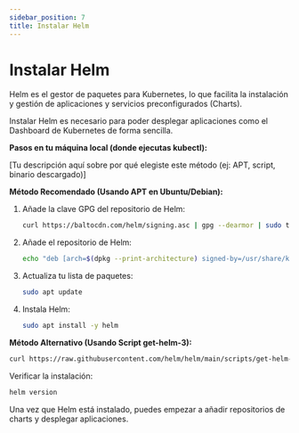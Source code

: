 ```yaml
---
sidebar_position: 7
title: Instalar Helm
---
```


# Instalar Helm

Helm es el gestor de paquetes para Kubernetes, lo que facilita la instalación y gestión de aplicaciones y servicios preconfigurados (Charts).

Instalar Helm es necesario para poder desplegar aplicaciones como el Dashboard de Kubernetes de forma sencilla.

**Pasos en tu máquina local (donde ejecutas kubectl):**

[Tu descripción aquí sobre por qué elegiste este método (ej: APT, script, binario descargado)]

**Método Recomendado (Usando APT en Ubuntu/Debian):**

1.  Añade la clave GPG del repositorio de Helm:
    ```bash
    curl https://baltocdn.com/helm/signing.asc | gpg --dearmor | sudo tee /usr/share/keyrings/helm.gpg > /dev/null
    ```
2.  Añade el repositorio de Helm:
    ```bash
    echo "deb [arch=$(dpkg --print-architecture) signed-by=/usr/share/keyrings/helm.gpg] https://baltocdn.com/helm/stable/debian/ all main" | sudo tee /etc/apt/sources.list.d/helm-stable-debian.list
    ```
3.  Actualiza tu lista de paquetes:
    ```bash
    sudo apt update
    ```
4.  Instala Helm:
    ```bash
    sudo apt install -y helm
    ```

**Método Alternativo (Usando Script get-helm-3):**

```bash
curl https://raw.githubusercontent.com/helm/helm/main/scripts/get-helm-3 | bash
```
Verificar la instalación:
```bash
helm version
```
Una vez que Helm está instalado, puedes empezar a añadir repositorios de charts y desplegar aplicaciones.